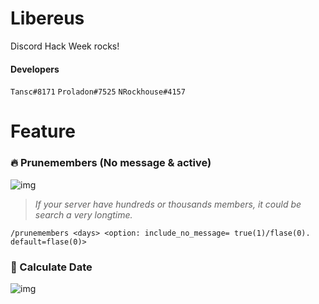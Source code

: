# Libereus
Discord Hack Week rocks!

#### Developers
`Tansc#8171` `Proladon#7525` `NRockhouse#4157`

# Feature
### 🔥 Prunemembers (No message & active)
![img](https://i.imgur.com/rv4vWvW.gif)

> _*If your server have hundreds or thousands members, it could be search a very longtime.*_
```
/prunemembers <days> <option: include_no_message= true(1)/flase(0). default=flase(0)>
```

### 📅 Calculate Date
![img](https://i.imgur.com/4gRlUrZ.gif)
